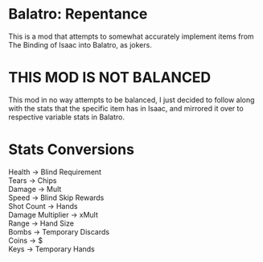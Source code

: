 # Balatro: Repentance
This is a mod that attempts to somewhat accurately implement items from The Binding of Isaac into Balatro, as jokers.

# THIS MOD IS NOT BALANCED
This mod in no way attempts to be balanced, I just decided to follow along with the stats that the specific item has in Isaac, and mirrored it over to respective variable stats in Balatro.

# Stats Conversions

Health -> Blind Requirement <br/>
Tears -> Chips <br/>
Damage -> Mult <br/>
Speed -> Blind Skip Rewards <br/>
Shot Count -> Hands <br/>
Damage Multiplier -> xMult <br/>
Range -> Hand Size <br/>
Bombs -> Temporary Discards <br/>
Coins -> $ <br/>
Keys -> Temporary Hands
